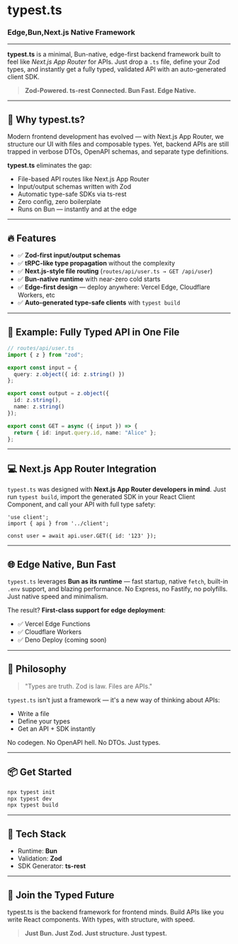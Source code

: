 # typest.ts

### Edge,Bun,Next.js Native Framework

---

**typest.ts** is a minimal, Bun-native, edge-first backend framework built to feel like *Next.js App Router* for APIs.
Just drop a `.ts` file, define your Zod types, and instantly get a fully typed, validated API with an auto-generated client SDK.

> **Zod-Powered. ts-rest Connected. Bun Fast. Edge Native.**

---

## 🚀 Why typest.ts?

Modern frontend development has evolved — with Next.js App Router, we structure our UI with files and composable types.
Yet, backend APIs are still trapped in verbose DTOs, OpenAPI schemas, and separate type definitions.

**typest.ts** eliminates the gap:

* File-based API routes like Next.js App Router
* Input/output schemas written with Zod
* Automatic type-safe SDKs via ts-rest
* Zero config, zero boilerplate
* Runs on Bun — instantly and at the edge

---

## 🔥 Features

* ✅ **Zod-first input/output schemas**
* ✅ **tRPC-like type propagation** without the complexity
* ✅ **Next.js-style file routing** (`routes/api/user.ts → GET /api/user`)
* ✅ **Bun-native runtime** with near-zero cold starts
* ✅ **Edge-first design** — deploy anywhere: Vercel Edge, Cloudflare Workers, etc
* ✅ **Auto-generated type-safe clients** with `typest build`

---

## 🧬 Example: Fully Typed API in One File

```ts
// routes/api/user.ts
import { z } from "zod";

export const input = {
  query: z.object({ id: z.string() })
};

export const output = z.object({
  id: z.string(),
  name: z.string()
});

export const GET = async ({ input }) => {
  return { id: input.query.id, name: "Alice" };
};
```

---

## 💻 Next.js App Router Integration

`typest.ts` was designed with **Next.js App Router developers in mind**.
Just run `typest build`, import the generated SDK in your React Client Component, and call your API with full type safety:

```tsx
'use client';
import { api } from '../client';

const user = await api.user.GET({ id: '123' });
```

---

## 🌐 Edge Native, Bun Fast

`typest.ts` leverages **Bun as its runtime** — fast startup, native `fetch`, built-in `.env` support, and blazing performance.
No Express, no Fastify, no polyfills. Just native speed and minimalism.

The result? **First-class support for edge deployment**:

* ✅ Vercel Edge Functions
* ✅ Cloudflare Workers
* ✅ Deno Deploy (coming soon)

---

## 🧠 Philosophy

> "Types are truth. Zod is law. Files are APIs."

`typest.ts` isn't just a framework — it's a new way of thinking about APIs:

* Write a file
* Define your types
* Get an API + SDK instantly

No codegen. No OpenAPI hell. No DTOs. Just types.

---

## 📦 Get Started

```bash
npx typest init
npx typest dev
npx typest build
```

---

## 🧪 Tech Stack

* Runtime: **Bun**
* Validation: **Zod**
* SDK Generator: **ts-rest**

---

## 🏁 Join the Typed Future

typest.ts is the backend framework for frontend minds.
Build APIs like you write React components. With types, with structure, with speed.

> **Just Bun. Just Zod. Just structure. Just typest.**
